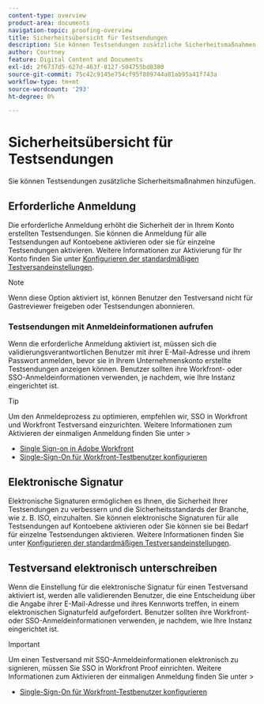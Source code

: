 ```yaml
---
content-type: overview
product-area: documents
navigation-topic: proofing-overview
title: Sicherheitsübersicht für Testsendungen
description: Sie können Testsendungen zusätzliche Sicherheitsmaßnahmen hinzufügen.
author: Courtney
feature: Digital Content and Documents
exl-id: 2f6737d5-627d-463f-8127-504755bd0380
source-git-commit: 75c42c9145e754cf95f809744a01ab95a41f743a
workflow-type: tm+mt
source-wordcount: '293'
ht-degree: 0%

---
```


# Sicherheitsübersicht für Testsendungen

Sie können Testsendungen zusätzliche Sicherheitsmaßnahmen hinzufügen.

## Erforderliche Anmeldung

Die erforderliche Anmeldung erhöht die Sicherheit der in Ihrem Konto erstellten Testsendungen. Sie können die Anmeldung für alle Testsendungen auf Kontoebene aktivieren oder sie für einzelne Testsendungen aktivieren. Weitere Informationen zur Aktivierung für Ihr Konto finden Sie unter [Konfigurieren der standardmäßigen Testversandeinstellungen](/help/quicksilver/administration-and-setup/manage-workfront/configure-proofing/configure-default-proof-settings.md).

>[!NOTE]
>
>Wenn diese Option aktiviert ist, können Benutzer den Testversand nicht für Gastreviewer freigeben oder Testsendungen abonnieren.

### Testsendungen mit Anmeldeinformationen aufrufen

Wenn die erforderliche Anmeldung aktiviert ist, müssen sich die validierungsverantwortlichen Benutzer mit ihrer E-Mail-Adresse und ihrem Passwort anmelden, bevor sie in Ihrem Unternehmenskonto erstellte Testsendungen anzeigen können. Benutzer sollten ihre Workfront- oder SSO-Anmeldeinformationen verwenden, je nachdem, wie Ihre Instanz eingerichtet ist.

>[!TIP]
>
>Um den Anmeldeprozess zu optimieren, empfehlen wir, SSO in Workfront und Workfront Testversand einzurichten. Weitere Informationen zum Aktivieren der einmaligen Anmeldung finden Sie unter >
>* [Single Sign-on in Adobe Workfront](../../../administration-and-setup/add-users/single-sign-on/single-sign-on.md)
>* [Single-Sign-On für Workfront-Testbenutzer konfigurieren](../../../workfront-proof/wp-acct-admin/account-settings/configure-sso-for-wp-users.md)
>


## Elektronische Signatur

Elektronische Signaturen ermöglichen es Ihnen, die Sicherheit Ihrer Testsendungen zu verbessern und die Sicherheitsstandards der Branche, wie z. B. ISO, einzuhalten. Sie können elektronische Signaturen für alle Testsendungen auf Kontoebene aktivieren oder Sie können sie bei Bedarf für einzelne Testsendungen aktivieren. Weitere Informationen finden Sie unter [Konfigurieren der standardmäßigen Testversandeinstellungen](/help/quicksilver/administration-and-setup/manage-workfront/configure-proofing/configure-default-proof-settings.md).

## Testversand elektronisch unterschreiben

Wenn die Einstellung für die elektronische Signatur für einen Testversand aktiviert ist, werden alle validierenden Benutzer, die eine Entscheidung über die Angabe ihrer E-Mail-Adresse und ihres Kennworts treffen, in einem elektronischen Signaturfeld aufgefordert. Benutzer sollten ihre Workfront- oder SSO-Anmeldeinformationen verwenden, je nachdem, wie Ihre Instanz eingerichtet ist.

>[!IMPORTANT]
>
>Um einen Testversand mit SSO-Anmeldeinformationen elektronisch zu signieren, müssen Sie SSO in Workfront Proof einrichten. Weitere Informationen zum Aktivieren der einmaligen Anmeldung finden Sie unter >
>* [Single-Sign-On für Workfront-Testbenutzer konfigurieren](../../../workfront-proof/wp-acct-admin/account-settings/configure-sso-for-wp-users.md)
>

